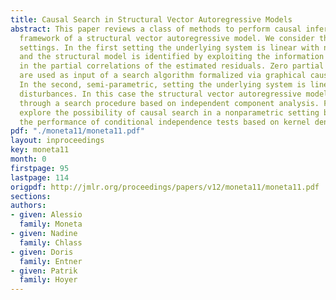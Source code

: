 ```yaml
---
title: Causal Search in Structural Vector Autoregressive Models
abstract: This paper reviews a class of methods to perform causal inference in the
  framework of a structural vector autoregressive model. We consider three different
  settings. In the first setting the underlying system is linear with normal disturbances
  and the structural model is identified by exploiting the information incorporated
  in the partial correlations of the estimated residuals. Zero partial correlations
  are used as input of a search algorithm formalized via graphical causal models.
  In the second, semi-parametric, setting the underlying system is linear with non-Gaussian
  disturbances. In this case the structural vector autoregressive model is identified
  through a search procedure based on independent component analysis. Finally, we
  explore the possibility of causal search in a nonparametric setting by studying
  the performance of conditional independence tests based on kernel density estimations.
pdf: "./moneta11/moneta11.pdf"
layout: inproceedings
key: moneta11
month: 0
firstpage: 95
lastpage: 114
origpdf: http://jmlr.org/proceedings/papers/v12/moneta11/moneta11.pdf
sections: 
authors:
- given: Alessio
  family: Moneta
- given: Nadine
  family: Chlass
- given: Doris
  family: Entner
- given: Patrik
  family: Hoyer
---
```

